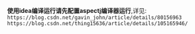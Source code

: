 **使用idea编译运行请先配置aspectj编译器运行**,详见:
`https://blog.csdn.net/gavin_john/article/details/80156963`
`https://blog.csdn.net/thing15636/article/details/105165946/`